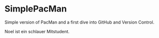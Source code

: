 # SimplePacMan

Simple version of PacMan and a first dive into GitHub and Version Control.

Noel ist ein schlauer Mitstudent.
